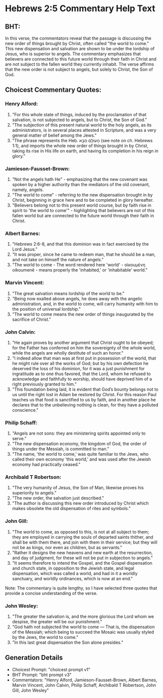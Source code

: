 # Hebrews 2:5 Commentary Help Text

## BHT:
In this verse, the commentators reveal that the passage is discussing the new order of things brought by Christ, often called "the world to come." This new dispensation and salvation are shown to be under the lordship of Jesus, who is superior to angels. The commentary emphasizes that believers are connected to this future world through their faith in Christ and are not subject to the fallen world they currently inhabit. The verse affirms that the new order is not subject to angels, but solely to Christ, the Son of God.

## Choicest Commentary Quotes:
### Henry Alford:
1. "For this whole state of things, induced by the proclamation of that salvation, is not subjected to angels, but to Christ, the Son of God." 
2. "The subjection of this present natural world to the holy angels, as its administrators, is in several places attested in Scripture, and was a very general matter of belief among the Jews."
3. "The phrase represents the Heb. הָעוֹלָם הַבָּא (see note on ch. Hebrews 1:1), and imports the whole new order of things brought in by Christ, taking its rise in His life on earth, and having its completion in his reign in glory."

### Jamieson-Fausset-Brown:
1. "Not the angels hath He" - emphasizing that the new covenant was spoken by a higher authority than the mediators of the old covenant, namely, angels.
2. "The world to come" - referring to the new dispensation brought in by Christ, beginning in grace here and to be completed in glory hereafter.
3. "Believers belong not to this present world course, but by faith rise in spirit to 'the world to come'" - highlighting that believers are not of this fallen world but are connected to the future world through their faith in Christ.

### Albert Barnes:
1. "Hebrews 2:6-8, and that this dominion was in fact exercised by the Lord Jesus."
2. "It was proper, since he came to redeem man, that he should be a man, and not take on himself the nature of angels."
3. "The world to come - The word rendered here 'world' - οἰκουμένη oikoumenē - means properly the 'inhabited,' or 'inhabitable' world."

### Marvin Vincent:
1. "The great salvation means lordship of the world to be."
2. "Being now exalted above angels, he does away with the angelic administration, and, in the world to come, will carry humanity with him to the position of universal lordship."
3. "The world to come means the new order of things inaugurated by the sacrifice of Christ."

### John Calvin:
1. "He again proves by another argument that Christ ought to be obeyed; for the Father has conferred on him the sovereignty of the whole world, while the angels are wholly destitute of such an honor."
2. "I indeed allow that man was at first put in possession of the world, that he might rule over all the works of God; but by his own defection he deserved the loss of his dominion, for it was a just punishment for ingratitude as to one thus favored, that the Lord, whom he refused to acknowledge and faithfully to worship, should have deprived him of a right previously granted to him."
3. "This foundation being laid, it is evident that God’s bounty belongs not to us until the right lost in Adam be restored by Christ. For this reason Paul teaches us that food is sanctified to us by faith, and in another place he declares that to the unbelieving nothing is clean, for they have a polluted conscience."

### Philip Schaff:
1. "Angels are not sons: they are ministering spirits appointed only to serve."
2. "The new dispensation economy, the kingdom of God, the order of things under the Messiah, is committed to man."
3. "The name, 'the world to come,' was quite familiar to the Jews, who called their own economy 'this world,' and was used after the Jewish economy had practically ceased."

### Archibald T Robertson:
1. "The very humanity of Jesus, the Son of Man, likewise proves his superiority to angels."
2. "The new order, the salvation just described."
3. "The author is discussing this new order introduced by Christ which makes obsolete the old dispensation of rites and symbols."

### John Gill:
1. "The world to come, as opposed to this, is not at all subject to them; they are employed in carrying the souls of departed saints thither, and shall be with them there, and join with them in their service; but they will not be as kings, nor even as children, but as servants."
2. "Rather it designs the new heavens and new earth at the resurrection, and day of judgment, for these will not be put in subjection to angels."
3. "It seems therefore to intend the Gospel, and the Gospel dispensation and church state, in opposition to the Jewish state, and legal dispensation, which was called a world, and had in it a worldly sanctuary, and worldly ordinances, which is now at an end."

Note: The commentary is quite lengthy, so I have selected three quotes that provide a concise understanding of the verse.

### John Wesley:
1. "The greater the salvation is, and the more glorious the Lord whom we despise, the greater will be our punishment."
2. "God hath not subjected the world to come — That is, the dispensation of the Messiah; which being to succeed the Mosaic was usually styled by the Jews, the world to come."
3. "In this last great dispensation the Son alone presides."


## Generation Details
- Choicest Prompt: "choicest prompt v1"
- BHT Prompt: "bht prompt v3"
- Commentators: "Henry Alford, Jamieson-Fausset-Brown, Albert Barnes, Marvin Vincent, John Calvin, Philip Schaff, Archibald T Robertson, John Gill, John Wesley"
